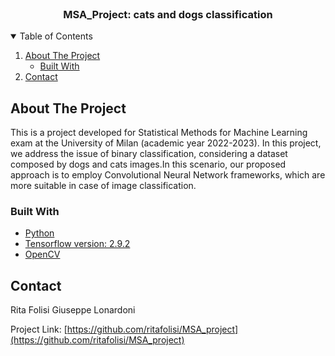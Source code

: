 <!-- PROJECT LOGO -->
<br />
<p align="center">
  
  <h3 align="center">MSA_Project: cats and dogs classification </h3>
  
</p>

<!-- TABLE OF CONTENTS -->
<details open="open">
  <summary>Table of Contents</summary>
  <ol>
    <li>
      <a href="#about-the-project">About The Project</a>
      <ul>
        <li><a href="#built-with">Built With</a></li>
      </ul>
    </li>
    <li><a href="#contact">Contact</a></li>
  </ol>
</details>


<!-- ABOUT THE PROJECT -->
## About The Project

This is a project developed for Statistical Methods for Machine Learning exam at the University of Milan (academic year 2022-2023). In this project, we address the issue of binary classification, considering a dataset composed by dogs and cats images.In this scenario, our proposed approach is to employ Convolutional Neural Network frameworks, which are more suitable in case of image classification.


### Built With

* [Python](https://www.python.org/downloads/)
* [Tensorflow version: 2.9.2](https://www.tensorflow.org/)
* [OpenCV](https://docs.opencv.org/4.x/)

<!-- CONTACT -->
## Contact

Rita Folisi
Giuseppe Lonardoni 

Project Link: [https://github.com/ritafolisi/MSA_project](https://github.com/ritafolisi/MSA_project)





